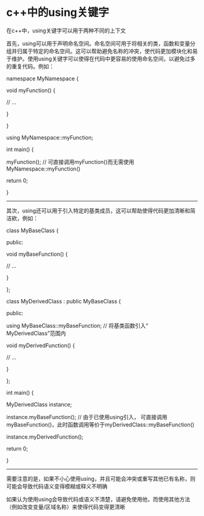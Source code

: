 # c++中的using关键字

在c++中，using关键字可以用于两种不同的上下文

首先，using可以用于声明命名空间。命名空间可用于将相关的类，函数和变量分组并归属于特定的命名空间。这可以帮助避免名称的冲突，使代码更加模块化和易于维护。使用using关键字可以使得在代码中更容易的使用命名空间，以避免过多的重复代码。例如：

namespace MyNamespace {

void myFunction() {

// ...

}

}

using MyNamespace::myFunction;

int main() {

myFunction(); // 可直接调用myFunction()而无需使用MyNamespace::myFunction()

return 0;

}

---

其次，using还可以用于引入特定的基类成员，这可以帮助使得代码更加清晰和简洁欸，例如：

class MyBaseClass {

public:

void myBaseFunction() {

// ...

}

};

class MyDerivedClass : public MyBaseClass {

public:

using MyBaseClass::myBaseFunction; // 将基类函数引入“ MyDerivedClass”范围内

void myDerivedFunction() {

// ...

}

};

int main() {

MyDerivedClass instance;

instance.myBaseFunction(); // 由于已使用using引入， 可直接调用myBaseFunction()，此时函数调用等价于myDerivedClass::myBaseFunction()

instance.myDerivedFunction();

return 0;

}

---

需要注意的是，如果不小心使用using，并且可能会冲突或重写其他已有名称，则可能会导致代码语义变得模糊或释义不明确

如果认为使用using会导致代码或语义不清楚，请避免使用他，而使用其他方法（例如改变变量/区域名称）来使得代码变得更清晰